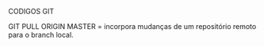 CODIGOS GIT

GIT PULL ORIGIN MASTER = incorpora mudanças de um repositório remoto para o branch local.
